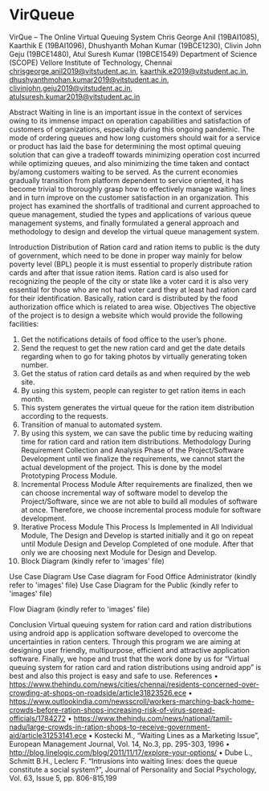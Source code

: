 # VirQueue
VirQue – The Online Virtual Queuing System
Chris George Anil (19BAI1085), Kaarthik E (19BAI1096), Dhushyanth Mohan Kumar (19BCE1230), Clivin John Geju (19BCE1480), Atul Suresh Kumar (19BCE1549)
Department of Science (SCOPE)
Vellore Institute of Technology, Chennai
chrisgeorge.anil2019@vitstudent.ac.in, kaarthik.e2019@vitstudent.ac.in, dhushyanthmohan.kumar2019@vitstudent.ac.in, clivinjohn.geju2019@vitstudent.ac.in, atulsuresh.kumar2019@vitstudent.ac.in 

Abstract
Waiting in line is an important issue in the context of services owing to its immense impact on operation capabilities and satisfaction of customers of organizations, especially during this ongoing pandemic. The mode of ordering queues and how long customers should wait for a service or product has laid the base for determining the most optimal queuing solution that can give a tradeoff towards minimizing operation cost incurred while optimizing queues, and also minimizing the time taken and contact by/among customers waiting to be served. As the current economies gradually transition from platform dependent to service oriented, it has become trivial to thoroughly grasp how to effectively manage waiting lines and in turn improve on the customer satisfaction in an organization. This project has examined the shortfalls of traditional and current approached to queue management, studied the types and applications of various queue management systems, and finally formulated a general approach and methodology to design and develop the virtual queue management system.

Introduction
Distribution of Ration card and ration items to public is the duty of government, which need to be done in proper way mainly for below poverty level (BPL) people it is must essential to properly distribute ration cards and after that issue ration items. Ration card is also used for recognizing the people of the city or state like a voter card it is also very essential for those who are not had voter card they at least had ration card for their identification. Basically, ration card is distributed by the food authorization office which is related to area wise.
Objectives
The objective of the project is to design a website which would provide the following facilities:
1.	Get the notifications details of food office to the user’s phone.
2.	Send the request to get the new ration card and get the date details regarding when to go for taking photos by virtually generating token number.
3.	Get the status of ration card details as and when required by the web site.
4.	By using this system, people can register to get ration items in each month.
5.	This system generates the virtual queue for the ration item distribution according to the requests.
6.	Transition of manual to automated system.
7.	By using this system, we can save the public time by reducing waiting time for ration card and ration item distributions.
Methodology
During Requirement Collection and Analysis Phase of the Project/Software Development until we finalize the requirements, we cannot start the actual development of the project. This is done by the model Prototyping Process Module.
1.	Incremental Process Module
After requirements are finalized, then we can choose incremental way of software model to develop the Project/Software, since we are not able to build all modules of software at once. Therefore, we choose incremental process module for software development.
2.	Iterative Process Module
This Process Is Implemented in All Individual Module, The Design and Develop is started initially and it go on repeat until Module Design and Develop Completed of one module. After that only we are choosing next Module for Design and Develop.
3.	Block Diagram
(kindly refer to 'images' file)

Use Case Diagram
Use Case diagram for Food Office Administrator
(kindly refer to 'images' file) 
Use Case Diagram for the Public
(kindly refer to 'images' file)

Flow Diagram
(kindly refer to 'images' file)

Conclusion
Virtual queuing system for ration card and ration distributions using android app is application software developed to overcome the uncertainties in ration centers. Through this program we are aiming at designing user friendly, multipurpose, efficient and attractive application software. Finally, we hope and trust that the work done by us for “Virtual queuing system for ration card and ration distributions using android app” is best and also this project is easy and safe to use.
References
•	https://www.thehindu.com/news/cities/chennai/residents-concerned-over-crowding-at-shops-on-roadside/article31823526.ece
•	https://www.outlookindia.com/newsscroll/workers-marching-back-home-crowds-before-ration-shops-increasing-risk-of-virus-spread-officials/1784272
•	https://www.thehindu.com/news/national/tamil-nadu/large-crowds-in-ration-shops-to-receive-government-aid/article31253141.ece
•	Kostecki M., “Waiting Lines as a Marketing Issue”, European Management Journal, Vol. 14, No.3, pp. 295-303, 1996
•	http://blog.linelogic.com/blog/2011/11/17/explore-your-options/
•	Dube L., Schmitt B.H., Leclerc F. “Intrusions into waiting lines: does the queue constitute a social system?”, Journal of Personality and Social Psychology, Vol. 63, Issue 5, pp. 806-815,199
